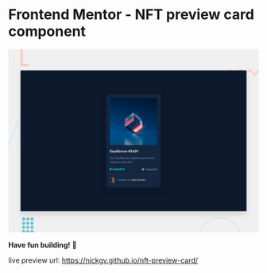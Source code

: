 # Frontend Mentor - NFT preview card component

![Design preview for the NFT preview card component coding challenge](./design/desktop-preview.jpg)



**Have fun building!** 🚀

live preview url: https://nickgv.github.io/nft-preview-card/